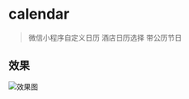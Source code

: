 ﻿# calendar
>微信小程序自定义日历 酒店日历选择 带公历节日
## 效果
![效果图](https://github.com/1228004606@qq.com/xcx-calendar/blob/master/images/date.jpg)